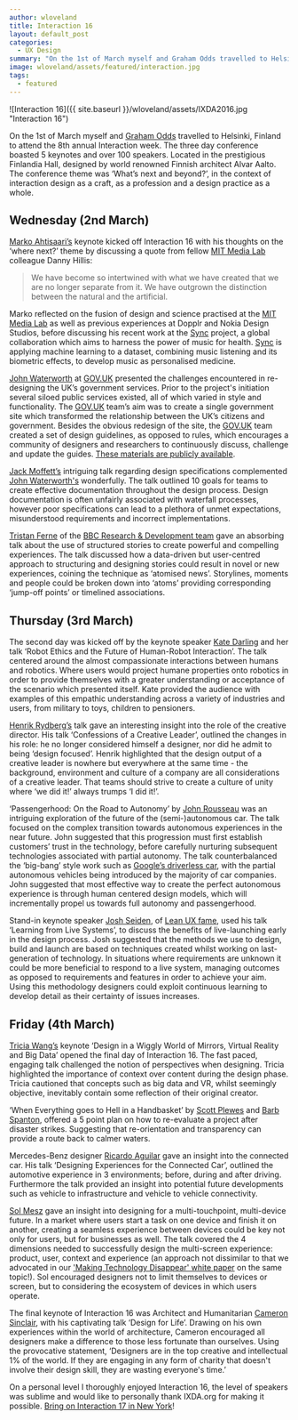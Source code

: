 ```yaml
---
author: wloveland
title: Interaction 16
layout: default_post
categories:
  - UX Design
summary: "On the 1st of March myself and Graham Odds travelled to Helsinki, Finland to attend the 8th annual Interaction week."
image: wloveland/assets/featured/interaction.jpg
tags:
  - featured
---
```


![Interaction 16]({{ site.baseurl }}/wloveland/assets/IXDA2016.jpg "Interaction 16")

On the 1st of March myself and [Graham Odds](http://blog.scottlogic.com/godds/) travelled to Helsinki, Finland to attend the 8th annual Interaction week. The three day conference boasted 5 keynotes and over 100 speakers. Located in the prestigious Finlandia Hall, designed by world renowned Finnish architect Alvar Aalto. The conference theme was ‘What’s next and beyond?’, in the context of interaction design as a craft, as a profession and a design practice as a whole.

## Wednesday (2nd March)

[Marko Ahtisaari’s](https://twitter.com/moia?lang=en-gb) keynote kicked off Interaction 16 with his thoughts on the ‘where next?’ theme by discussing a quote from fellow [MIT Media Lab](http://directorsfellows.media.mit.edu/) colleague Danny Hillis:

<blockquote>We have become so intertwined with what we have created that we are no longer separate from it. We have outgrown the distinction between the natural and the artificial.</blockquote>

Marko reflected on the fusion of design and science practised at the [MIT Media Lab](http://directorsfellows.media.mit.edu/) as well as previous experiences at Dopplr and Nokia Design Studios, before discussing his recent work at the [Sync](http://syncproject.co/blog/2015/7/14/introducing-marko-ahtisaari-and-the-sync-project-blog) project, a global collaboration which aims to harness the power of music for health. [Sync](http://syncproject.co/blog/2015/7/14/introducing-marko-ahtisaari-and-the-sync-project-blog) is applying machine learning to a dataset, combining music listening and its biometric effects, to develop music as personalised medicine.

[John Waterworth](https://twitter.com/jwaterworth?ref_src=twsrc%5Egoogle%7Ctwcamp%5Eserp%7Ctwgr%5Eauthor) at [GOV.UK](https://www.gov.uk/) presented the challenges encountered in re-designing the UK’s government services. Prior to the project's initiation several siloed public services existed, all of which varied in style and functionality. The [GOV.UK](https://www.gov.uk/) team’s aim was to create a single government site which transformed the relationship between the UK’s citizens and government. Besides the obvious redesign of the site, the [GOV.UK](https://www.gov.uk/) team created a set of design guidelines, as opposed to rules, which encourages a community of designers and researchers to continuously discuss, challenge and update the guides. [These materials are publicly available](https://www.gov.uk/design-principles).

[Jack Moffett’s](https://twitter.com/jackmoffett) intriguing talk regarding design specifications complemented [John Waterworth's](https://twitter.com/jwaterworth?ref_src=twsrc%5Egoogle%7Ctwcamp%5Eserp%7Ctwgr%5Eauthor) wonderfully. The talk outlined 10 goals for teams to create effective documentation throughout the design process. Design documentation is often unfairly associated with waterfall processes, however poor specifications can lead to a plethora of unmet expectations, misunderstood requirements and incorrect implementations.

[Tristan Ferne](http://www.bbc.co.uk/rd/people/tristan-ferne) of the [BBC Research & Development team](http://www.bbc.co.uk/rd) gave an absorbing talk about the use of structured stories to create powerful and compelling experiences. The talk discussed how a data-driven but user-centred approach to structuring and designing stories could result in novel or new experiences, coining the technique as ‘atomised news’. Storylines, moments and people could be broken down into ‘atoms’ providing corresponding ‘jump-off points’ or timelined associations.

## Thursday (3rd March)
The second day was kicked off by the keynote speaker [Kate Darling](https://about.me/katedarling) and her talk ‘Robot Ethics and the Future of Human-Robot Interaction’. The talk centered around the almost compassionate interactions between humans and robotics. Where users would project humane properties onto robotics in order to provide themselves with a greater understanding or acceptance of the scenario which presented itself. Kate provided the audience with examples of this empathic understanding across a variety of industries and users, from military to toys, children to pensioners.

[Henrik Rydberg’s](https://twitter.com/HenrikRydberg) talk gave an interesting insight into the role of the creative director. His talk ‘Confessions of a Creative Leader’, outlined the changes in his role: he no longer considered himself a designer, nor did he admit to being ‘design focused’. Henrik highlighted that the design output of a creative leader is nowhere but everywhere at the same time - the background, environment and culture of a company are all considerations of a creative leader. That teams should strive to create a culture of unity where ‘we did it!’ always trumps ‘I did it!’.

‘Passengerhood: On the Road to Autonomy’ by [John Rousseau](https://twitter.com/john_rousseau) was an intriguing exploration of the future of the (semi-)autonomous car. The talk focused on the complex transition towards autonomous experiences in the near future. John suggested that this progression must first establish customers’ trust in the technology, before carefully nurturing subsequent technologies associated with partial autonomy. The talk counterbalanced the ‘big-bang’ style work such as [Google’s driverless car](https://www.google.com/selfdrivingcar/), with the partial autonomous vehicles being introduced by the majority of car companies. John suggested that most effective way to create the perfect autonomous experience is through human centered design models, which will incrementally propel us towards full autonomy and passengerhood.

Stand-in keynote speaker [Josh Seiden](http://joshuaseiden.com/), of [Lean UX fame](http://www.amazon.com/gp/product/1449311652/ref=as_li_qf_sp_asin_il_tl?ie=UTF8&tag=joshuaseide00-20&linkCode=as2&camp=1789&creative=9325&creativeASIN=1449311652), used his talk ‘Learning from Live Systems’, to discuss the benefits of live-launching early in the design process. Josh suggested that the methods we use to design, build and launch are based on techniques created whilst working on last-generation of technology. In situations where requirements are unknown it could be more beneficial to respond to a live system, managing outcomes as opposed to requirements and features in order to achieve your aim. Using this methodology designers could exploit continuous learning to develop detail as their certainty of issues increases.

## Friday (4th March)
[Tricia Wang’s](http://triciawang.com/) keynote ‘Design in a Wiggly World of Mirrors, Virtual Reality and Big Data’ opened the final day of Interaction 16. The fast paced, engaging talk challenged the notion of perspectives when designing. Tricia highlighted the importance of context over content during the design phase. Tricia cautioned that concepts such as big data and VR, whilst seemingly objective, inevitably contain some reflection of their original creator.

‘When Everything goes to Hell in a Handbasket’ by [Scott Plewes](http://www.macadamian.com/author/splewes/) and [Barb Spanton](http://www.macadamian.com/about-ui-company/), offered a 5 point plan on how to re-evaluate a project after disaster strikes. Suggesting that re-orientation and transparency can provide a route back to calmer waters.

Mercedes-Benz designer [Ricardo Aguilar](https://twitter.com/rp_aguilar) gave an insight into the connected car. His talk ‘Designing Experiences for the Connected Car’, outlined the automotive experience in 3 environments; before, during and after driving. Furthermore the talk provided an insight into potential future developments such as vehicle to infrastructure and vehicle to vehicle connectivity.

[Sol Mesz](http://www.kambrica.com/author/solmesz/) gave an insight into designing for a multi-touchpoint, multi-device future. In a market where users start a task on one device and finish it on another, creating a seamless experience between devices could be key not only for users, but for businesses as well. The talk covered the 4 dimensions needed to successfully design the multi-screen experience: product, user, context and experience (an approach not dissimilar to that we advocated in our ['Making Technology Disappear' white paper](http://blog.scottlogic.com/2015/05/08/making-technology-disappear.html) on the same topic!). Sol encouraged designers not to limit themselves to devices or screen, but to considering the ecosystem of devices in which users operate.

The final keynote of Interaction 16 was Architect and Humanitarian [Cameron Sinclair](http://cameronsinclair.com/#about-marquee), with his captivating talk ‘Design for Life’. Drawing on his own experiences within the world of architecture, Cameron encouraged all designers make a difference to those less fortunate than ourselves. Using the provocative statement, ‘Designers are in the top creative and intellectual 1% of the world. If they are engaging in any form of charity that doesn't involve their design skill, they are wasting everyone's time.’

On a personal level I thoroughly enjoyed Interaction 16, the level of speakers was sublime and would like to personally thank IXDA.org for making it possible. [Bring on Interaction 17 in New York](http://interaction17.ixda.org/)!
